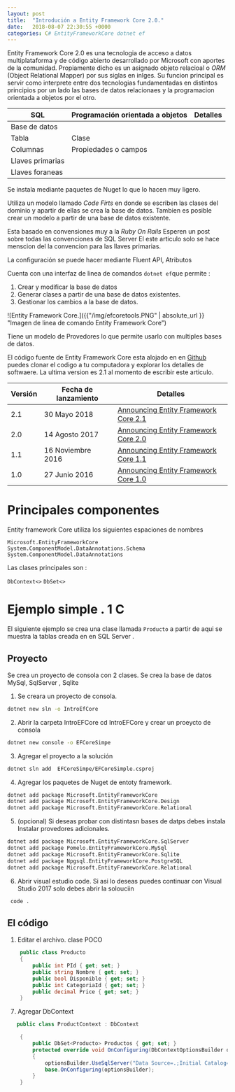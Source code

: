 ```yaml
---
layout: post
title:  "Introdución a Entity Framework Core 2.0."
date:   2018-08-07 22:30:55 +0000
categories: C# EntityFrameworkCore dotnet ef
---
```


Entity Framework Core 2.0 es una tecnologia de acceso a datos  multiplataforma y de código abierto desarrollado por Microsoft con aportes de la comunidad. 
Propiamente dicho es un asignado objeto relacioal  o _ORM_ (Object Relational Mapper) por sus  siglas en inlges. Su funcion principal es  servir como interprete entre dos tecnologias fundamentadas 
en distintos principios por un lado  las bases de datos relacionaes y la programacion orientada a objetos por el otro.

SQL             | Programación orientada a objetos|  Detalles
----------------| ---------------------------------|-----------
Base de datos   ||
Tabla           | Clase                            |
Columnas        | Propiedades o campos             |
Llaves primarias||
Llaves foraneas ||

Se instala mediante paquetes de Nuget lo que lo hacen muy ligero.

Utiliza un modelo llamado _Code Firts_ en donde se escriben las clases del dominio y apartir de ellas se crea la base de datos.
Tambien es posible crear un modelo a partir de una base de datos existente.


Esta basado en convensiones muy a la _Ruby On Rails_ Esperen un post sobre todas las convenciones de SQL Server
El este articulo solo se hace menscion del la convencion para las llaves primarias.

La configuración se puede hacer mediante Fluent API, Atributos

Cuenta con una interfaz de linea de comandos  ```dotnet ef```que permite : 
1. Crear y modificar la base de datos
2. Generar clases a partir de una base de datos existentes.
3. Gestionar los cambios a la base de datos. 

![Entity Framework Core.]({{"/img/efcoretools.PNG" | absolute_url }} "Imagen de linea de comando Entity Framework Core")


Tiene un modelo de Provedores lo que permite usarlo con multiples bases de datos.

El código fuente de Entity Framework Core esta alojado en en [Github](https://github.com/aspnet/EntityFrameworkCore) puedes clonar el codigo a tu computadora y explorar los detalles de softwaere.
La ultima version es 2.1 al momento de escribir este articulo.

Versión | Fecha de lanzamiento|  Detalles
--------| --------------------|-----------
2.1     | 30 Mayo 2018        |[Announcing Entity Framework Core 2.1](https://blogs.msdn.microsoft.com/dotnet/2018/05/30/announcing-entity-framework-core-2-1/)
2.0     | 14 Agosto 2017      |[Announcing Entity Framework Core 2.0](https://blogs.msdn.microsoft.com/dotnet/2017/08/14/announcing-entity-framework-core-2-0/)
1.1     | 16 Noviembre 2016   |[Announcing Entity Framework Core 1.1](https://blogs.msdn.microsoft.com/dotnet/2016/11/16/announcing-entity-framework-core-1-1/)
1.0     | 27 Junio 2016       |[Announcing Entity Framework Core 1.0](https://blogs.msdn.microsoft.com/dotnet/2016/06/27/entity-framework-core-1-0-0-available/)

# Principales componentes
Entity framework Core utiliza los siguientes  espaciones de nombres 

```Microsoft.EntityFrameworkCore```
```System.ComponentModel.DataAnnotations.Schema```
```System.ComponentModel.DataAnnotations```

Las clases principales son :

```DbContext<>```
```DbSet<>```


# Ejemplo simple . 1 C

El siguiente ejemplo se crea una clase llamada ```Producto``` a partir de aqui se muestra la tablas creada en en SQL Server .

## Proyecto

Se crea un proyecto de consola con 2 clases. 
Se crea la base de datos MySql, SqlServer , Sqlite 

1. Se creara un proyecto de consola.

```bash
dotnet new sln -o IntroEfCore  
```

2. Abrir la carpeta IntroEFCore cd IntroEFCore y crear un proeycto de consola

 ```bash
dotnet new console -o EFCoreSimpe
 ```

3. Agregar el proyecto a la solución

```bash
dotnet sln add  EFCoreSimpe/EFCoreSimple.csproj
```

4. Agregar los paquetes de Nuget de entoty framework.

```bash
dotnet add package Microsoft.EntityFrameworkCore
dotnet add package Microsoft.EntityFrameworkCore.Design
dotnet add package Microsoft.EntityFrameworkCore.Relational
```

5. (opcional) Si deseas probar con distintasn bases de datps debes instala Instalar provedores adicionales.

```bash
dotnet add package Microsoft.EntityFrameworkCore.SqlServer
dotnet add package Pomelo.EntityFrameworkCore.MySql
dotnet add package Microsoft.EntityFrameworkCore.Sqlite
dotnet add package Npgsql.EntityFrameworkCore.PostgreSQL
dotnet add package Microsoft.EntityFrameworkCore.Relational
```

6. Abrir visual estudio code. Si asi lo deseas puedes continuar con Visual Studio 2017 solo debes abrir la solouciin 

```bash
 code .
```
## El código 

1. Editar el archivo. clase POCO

```cs
    public class Producto
    {
        public int PId { get; set; }
        public string Nombre { get; set; }
        public bool Disponible { get; set; }
        public int CategoriaId { get; set; }
        public decimal Price { get; set; }
    }
```

7. Agregar DbContext

```cs
   public class ProductContext : DbContext

    {
        public DbSet<Producto> Productos { get; set; }
        protected override void OnConfiguring(DbContextOptionsBuilder optionsBuilder)
        {
            optionsBuilder.UseSqlServer("Data Source=.;Initial Catalog=EfCoreDb;Integrated Security=True");
            base.OnConfiguring(optionsBuilder);
        }
    }
```